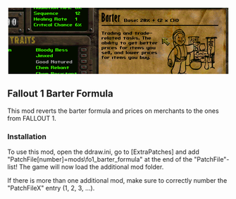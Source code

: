 <p align="center"><img src="fo1_barter_formula.png" alt="Classic Barter Formula"/></p>

Fallout 1 Barter Formula
--------------------------

This mod reverts the barter formula and prices on merchants to the ones from FALLOUT 1.

### Installation
To use this mod, open the ddraw.ini, go to [ExtraPatches] and add "PatchFile[number]=mods\fo1_barter_formula" at the end of the "PatchFile"-list!
The game will now load the additional mod folder.

If there is more than one additional mod, make sure to correctly number the "PatchFileX" entry (1, 2, 3, ...).
